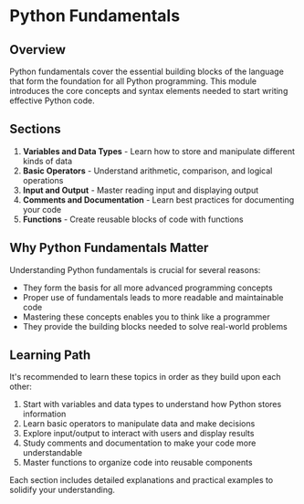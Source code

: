 # Python Fundamentals

## Overview

Python fundamentals cover the essential building blocks of the language that form the foundation for all Python programming. This module introduces the core concepts and syntax elements needed to start writing effective Python code.

## Sections

1. **Variables and Data Types** - Learn how to store and manipulate different kinds of data
2. **Basic Operators** - Understand arithmetic, comparison, and logical operations
3. **Input and Output** - Master reading input and displaying output
4. **Comments and Documentation** - Learn best practices for documenting your code
5. **Functions** - Create reusable blocks of code with functions

## Why Python Fundamentals Matter

Understanding Python fundamentals is crucial for several reasons:

- They form the basis for all more advanced programming concepts
- Proper use of fundamentals leads to more readable and maintainable code
- Mastering these concepts enables you to think like a programmer
- They provide the building blocks needed to solve real-world problems

## Learning Path

It's recommended to learn these topics in order as they build upon each other:

1. Start with variables and data types to understand how Python stores information
2. Learn basic operators to manipulate data and make decisions
3. Explore input/output to interact with users and display results
4. Study comments and documentation to make your code more understandable
5. Master functions to organize code into reusable components

Each section includes detailed explanations and practical examples to solidify your understanding. 
